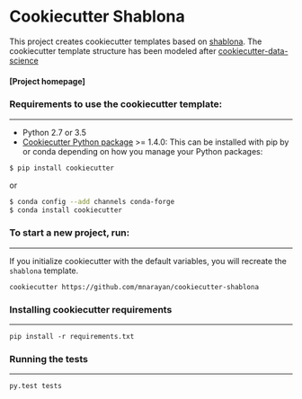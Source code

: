 # Cookiecutter Shablona

This project creates cookiecutter templates based on [shablona](https://github.com/uwescience/shablona). The cookiecutter template structure has been modeled after [cookiecutter-data-science](http://drivendata.github.io/cookiecutter-data-science/)


#### [Project homepage]


### Requirements to use the cookiecutter template:
-----------
 - Python 2.7 or 3.5
 - [Cookiecutter Python package](http://cookiecutter.readthedocs.org/en/latest/installation.html) >= 1.4.0: This can be installed with pip by or conda depending on how you manage your Python packages:

``` bash
$ pip install cookiecutter
```

or

``` bash
$ conda config --add channels conda-forge
$ conda install cookiecutter
```


### To start a new project, run:
------------
If you initialize cookiecutter with the default variables, you will recreate the `shablona` template.


    cookiecutter https://github.com/mnarayan/cookiecutter-shablona



### Installing cookiecutter requirements 
------------

    pip install -r requirements.txt

### Running the tests
------------

    py.test tests
